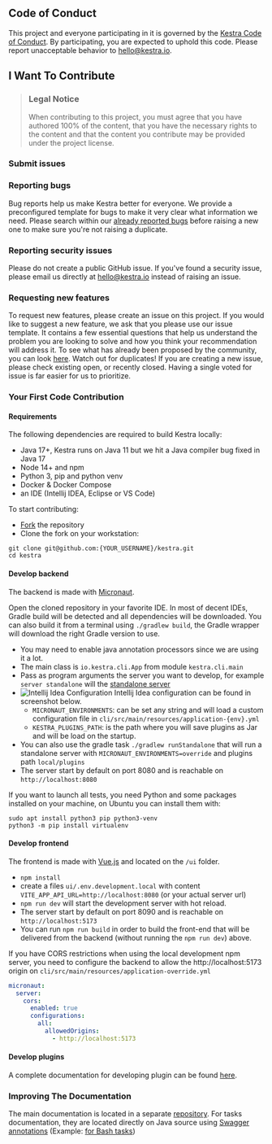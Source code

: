 ## Code of Conduct

This project and everyone participating in it is governed by the
[Kestra Code of Conduct](https://github.com/kestra-io/kestrablob/master/CODE_OF_CONDUCT.md).
By participating, you are expected to uphold this code. Please report unacceptable behavior
to <hello@kestra.io>.

## I Want To Contribute

> ### Legal Notice
> When contributing to this project, you must agree that you have authored 100% of the content, that you have the necessary rights to the content and that the content you contribute may be provided under the project license.


### Submit issues

### Reporting bugs
Bug reports help us make Kestra better for everyone. We provide a preconfigured template for bugs to make it very clear what information we need.
Please search within our [already reported bugs](https://github.com/kestra-io/kestra/issues?q=is%3Aissue+is%3Aopen+label%3Abug) before raising a new one to make sure you're not raising a duplicate.

### Reporting security issues
Please do not create a public GitHub issue. If you've found a security issue, please email us directly at hello@kestra.io instead of raising an issue.


### Requesting new features
To request new features, please create an issue on this project.
If you would like to suggest a new feature, we ask that you please use our issue template. It contains a few essential questions that help us understand the problem you are looking to solve and how you think your recommendation will address it.
To see what has already been proposed by the community, you can look [here](https://github.com/kestra-io/kestra/issues?q=is%3Aissue+is%3Aopen+label%3Aenhancement).
Watch out for duplicates! If you are creating a new issue, please check existing open, or recently closed. Having a single voted for issue is far easier for us to prioritize.

### Your First Code Contribution

#### Requirements
The following dependencies are required to build Kestra locally:
- Java 17+, Kestra runs on Java 11 but we hit a Java compiler bug fixed in Java 17
- Node 14+ and npm
- Python 3, pip and python venv
- Docker & Docker Compose
- an IDE (Intellij IDEA, Eclipse or VS Code)

To start contributing:
- [Fork](https://docs.github.com/en/github/getting-started-with-github/fork-a-repo) the repository
- Clone the fork on your workstation:

```shell
git clone git@github.com:{YOUR_USERNAME}/kestra.git
cd kestra
```

#### Develop backend
The backend is made with [Micronaut](https://micronaut.io).

Open the cloned repository in your favorite IDE. In most of decent IDEs, Gradle build will be detected and all dependencies will be downloaded.
You can also build it from a terminal using `./gradlew build`, the Gradle wrapper will download the right Gradle version to use.

- You may need to enable java annotation processors since we are using it a lot.
- The main class is `io.kestra.cli.App` from module `kestra.cli.main`
- Pass as program arguments the server you want to develop, for example `server standalone` will the [standalone server](https://kestra.io/docs/administrator-guide/servers/#kestra-standalone-development-environment-servers)
- ![Intellij Idea Configuration ](https://user-images.githubusercontent.com/2064609/161399626-1b681add-cfa8-4e0e-a843-2631cc59758d.png) Intellij Idea configuration can be found in screenshot below.
  - `MICRONAUT_ENVIRONMENTS`: can be set any string and will load a custom configuration file in `cli/src/main/resources/application-{env}.yml`
  - `KESTRA_PLUGINS_PATH`: is the path where you will save plugins as Jar and will be load on the startup.
- You can also use the gradle task `./gradlew runStandalone` that will run a standalone server with `MICRONAUT_ENVIRONMENTS=override` and plugins path `local/plugins`
- The server start by default on port 8080 and is reachable on `http://localhost:8080`

If you want to launch all tests, you need Python and some packages installed on your machine, on Ubuntu you can install them with:

```shell
sudo apt install python3 pip python3-venv
python3 -m pip install virtualenv
```


#### Develop frontend
The frontend is made with [Vue.js](https://vuejs.org/) and located on the `/ui` folder.

- `npm install`
- create a files `ui/.env.development.local` with content `VITE_APP_API_URL=http://localhost:8080` (or your actual server url)
- `npm run dev` will start the development server with hot reload.
- The server start by default on port 8090 and is reachable on `http://localhost:5173`
- You can run `npm run build` in order to build the front-end that will be delivered from the
backend (without running the `npm run dev`) above.

If you have CORS restrictions when using the local development npm server, you need to configure the backend to allow the http://localhost:5173 origin on `cli/src/main/resources/application-override.yml`

```yaml
micronaut:
  server:
    cors:
      enabled: true
      configurations:
        all:
          allowedOrigins:
            - http://localhost:5173
```

#### Develop plugins
A complete documentation for developing plugin can be found [here](https://kestra.io/docs/plugin-developer-guide/).

### Improving The Documentation
The main documentation is located in a separate [repository](https://github.com/kestra-io/kestra.io).
For tasks documentation, they are located directly on Java source using [Swagger annotations](https://github.com/swagger-api/swagger-core/wiki/Swagger-2.X---Annotations) (Example: [for Bash tasks](https://github.com/kestra-io/kestra/blob/develop/core/src/main/java/io/kestra/core/tasks/scripts/AbstractBash.java))
